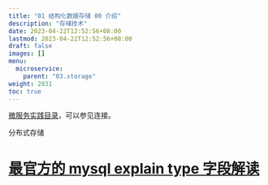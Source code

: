 ```yaml
---
title: "01 结构化数据存储 00 介绍"
description: "存储技术"
date: 2023-04-22T12:52:56+08:00
lastmod: 2023-04-22T12:52:56+08:00
draft: false
images: []
menu:
  microservice:
    parent: "03.storage"
weight: 2031
toc: true
---
```


[微服务实践目录](https://www.jianshu.com/p/f3d5a02757f1)，可以参见连接。

分布式存储


# [最官方的 mysql explain type 字段解读](https://mengkang.net/1124.html)
